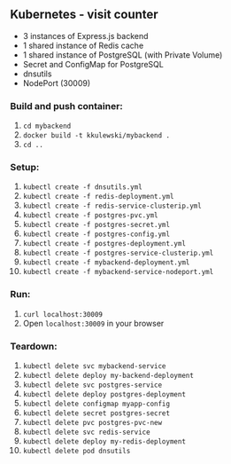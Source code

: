 ## Kubernetes - visit counter
- 3 instances of Express.js backend
- 1 shared instance of Redis cache
- 1 shared instance of PostgreSQL (with Private Volume)
- Secret and ConfigMap for PostgreSQL
- dnsutils
- NodePort (30009)

### Build and push container:
1. `cd mybackend`
2. `docker build -t kkulewski/mybackend .`
3. `cd ..`

### Setup:
1. `kubectl create -f dnsutils.yml`
2. `kubectl create -f redis-deployment.yml`
3. `kubectl create -f redis-service-clusterip.yml`
4. `kubectl create -f postgres-pvc.yml`
5. `kubectl create -f postgres-secret.yml`
6. `kubectl create -f postgres-config.yml`
7. `kubectl create -f postgres-deployment.yml`
8. `kubectl create -f postgres-service-clusterip.yml`
9. `kubectl create -f mybackend-deployment.yml`
10. `kubectl create -f mybackend-service-nodeport.yml`  

### Run:
1. `curl localhost:30009`
2. Open `localhost:30009` in your browser

### Teardown:
1. `kubectl delete svc mybackend-service`
2. `kubectl delete deploy my-backend-deployment`
3. `kubectl delete svc postgres-service`
4. `kubectl delete deploy postgres-deployment`
5. `kubectl delete configmap myapp-config`
6. `kubectl delete secret postgres-secret`
7. `kubectl delete pvc postgres-pvc-new`
8. `kubectl delete svc redis-service`
9. `kubectl delete deploy my-redis-deployment`
10. `kubectl delete pod dnsutils`
